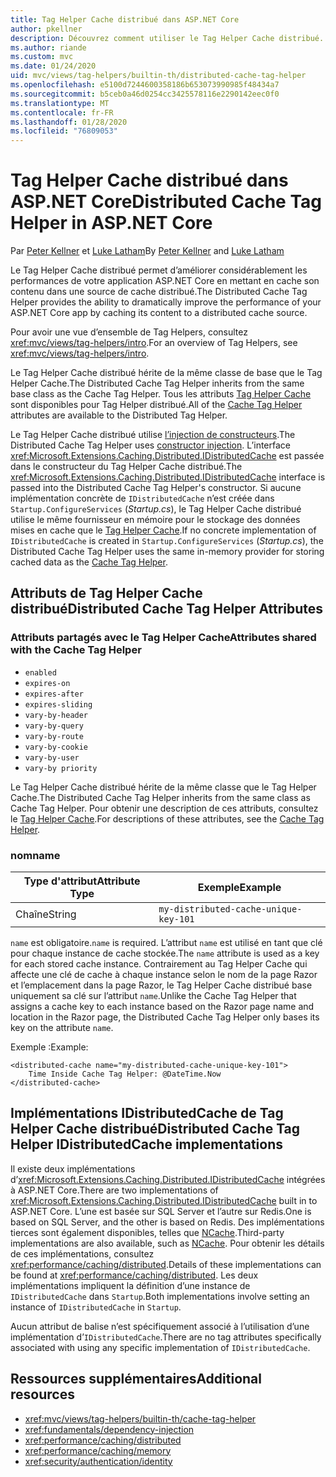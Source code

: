 ```yaml
---
title: Tag Helper Cache distribué dans ASP.NET Core
author: pkellner
description: Découvrez comment utiliser le Tag Helper Cache distribué.
ms.author: riande
ms.custom: mvc
ms.date: 01/24/2020
uid: mvc/views/tag-helpers/builtin-th/distributed-cache-tag-helper
ms.openlocfilehash: e5100d7244600358186b653073990985f48434a7
ms.sourcegitcommit: b5ceb0a46d0254cc3425578116e2290142eec0f0
ms.translationtype: MT
ms.contentlocale: fr-FR
ms.lasthandoff: 01/28/2020
ms.locfileid: "76809053"
---
```

# <a name="distributed-cache-tag-helper-in-aspnet-core"></a><span data-ttu-id="35b9e-103">Tag Helper Cache distribué dans ASP.NET Core</span><span class="sxs-lookup"><span data-stu-id="35b9e-103">Distributed Cache Tag Helper in ASP.NET Core</span></span>

<span data-ttu-id="35b9e-104">Par [Peter Kellner](https://peterkellner.net) et [Luke Latham](https://github.com/guardrex)</span><span class="sxs-lookup"><span data-stu-id="35b9e-104">By [Peter Kellner](https://peterkellner.net) and [Luke Latham](https://github.com/guardrex)</span></span>

<span data-ttu-id="35b9e-105">Le Tag Helper Cache distribué permet d’améliorer considérablement les performances de votre application ASP.NET Core en mettant en cache son contenu dans une source de cache distribué.</span><span class="sxs-lookup"><span data-stu-id="35b9e-105">The Distributed Cache Tag Helper provides the ability to dramatically improve the performance of your ASP.NET Core app by caching its content to a distributed cache source.</span></span>

<span data-ttu-id="35b9e-106">Pour avoir une vue d’ensemble de Tag Helpers, consultez <xref:mvc/views/tag-helpers/intro>.</span><span class="sxs-lookup"><span data-stu-id="35b9e-106">For an overview of Tag Helpers, see <xref:mvc/views/tag-helpers/intro>.</span></span>

<span data-ttu-id="35b9e-107">Le Tag Helper Cache distribué hérite de la même classe de base que le Tag Helper Cache.</span><span class="sxs-lookup"><span data-stu-id="35b9e-107">The Distributed Cache Tag Helper inherits from the same base class as the Cache Tag Helper.</span></span> <span data-ttu-id="35b9e-108">Tous les attributs [Tag Helper Cache](xref:mvc/views/tag-helpers/builtin-th/cache-tag-helper) sont disponibles pour Tag Helper distribué.</span><span class="sxs-lookup"><span data-stu-id="35b9e-108">All of the [Cache Tag Helper](xref:mvc/views/tag-helpers/builtin-th/cache-tag-helper) attributes are available to the Distributed Tag Helper.</span></span>

<span data-ttu-id="35b9e-109">Le Tag Helper Cache distribué utilise [l’injection de constructeurs](xref:fundamentals/dependency-injection#constructor-injection-behavior).</span><span class="sxs-lookup"><span data-stu-id="35b9e-109">The Distributed Cache Tag Helper uses [constructor injection](xref:fundamentals/dependency-injection#constructor-injection-behavior).</span></span> <span data-ttu-id="35b9e-110">L’interface <xref:Microsoft.Extensions.Caching.Distributed.IDistributedCache> est passée dans le constructeur du Tag Helper Cache distribué.</span><span class="sxs-lookup"><span data-stu-id="35b9e-110">The <xref:Microsoft.Extensions.Caching.Distributed.IDistributedCache> interface is passed into the Distributed Cache Tag Helper's constructor.</span></span> <span data-ttu-id="35b9e-111">Si aucune implémentation concrète de `IDistributedCache` n’est créée dans `Startup.ConfigureServices` (*Startup.cs*), le Tag Helper Cache distribué utilise le même fournisseur en mémoire pour le stockage des données mises en cache que le [Tag Helper Cache](xref:mvc/views/tag-helpers/builtin-th/cache-tag-helper).</span><span class="sxs-lookup"><span data-stu-id="35b9e-111">If no concrete implementation of `IDistributedCache` is created in `Startup.ConfigureServices` (*Startup.cs*), the Distributed Cache Tag Helper uses the same in-memory provider for storing cached data as the [Cache Tag Helper](xref:mvc/views/tag-helpers/builtin-th/cache-tag-helper).</span></span>

## <a name="distributed-cache-tag-helper-attributes"></a><span data-ttu-id="35b9e-112">Attributs de Tag Helper Cache distribué</span><span class="sxs-lookup"><span data-stu-id="35b9e-112">Distributed Cache Tag Helper Attributes</span></span>

### <a name="attributes-shared-with-the-cache-tag-helper"></a><span data-ttu-id="35b9e-113">Attributs partagés avec le Tag Helper Cache</span><span class="sxs-lookup"><span data-stu-id="35b9e-113">Attributes shared with the Cache Tag Helper</span></span>

* `enabled`
* `expires-on`
* `expires-after`
* `expires-sliding`
* `vary-by-header`
* `vary-by-query`
* `vary-by-route`
* `vary-by-cookie`
* `vary-by-user`
* `vary-by priority`

<span data-ttu-id="35b9e-114">Le Tag Helper Cache distribué hérite de la même classe que le Tag Helper Cache.</span><span class="sxs-lookup"><span data-stu-id="35b9e-114">The Distributed Cache Tag Helper inherits from the same class as Cache Tag Helper.</span></span> <span data-ttu-id="35b9e-115">Pour obtenir une description de ces attributs, consultez le [Tag Helper Cache](xref:mvc/views/tag-helpers/builtin-th/cache-tag-helper).</span><span class="sxs-lookup"><span data-stu-id="35b9e-115">For descriptions of these attributes, see the [Cache Tag Helper](xref:mvc/views/tag-helpers/builtin-th/cache-tag-helper).</span></span>

### <a name="name"></a><span data-ttu-id="35b9e-116">nom</span><span class="sxs-lookup"><span data-stu-id="35b9e-116">name</span></span>

| <span data-ttu-id="35b9e-117">Type d'attribut</span><span class="sxs-lookup"><span data-stu-id="35b9e-117">Attribute Type</span></span> | <span data-ttu-id="35b9e-118">Exemple</span><span class="sxs-lookup"><span data-stu-id="35b9e-118">Example</span></span>                               |
| -------------- | ------------------------------------- |
| <span data-ttu-id="35b9e-119">Chaîne</span><span class="sxs-lookup"><span data-stu-id="35b9e-119">String</span></span>         | `my-distributed-cache-unique-key-101` |

<span data-ttu-id="35b9e-120">`name` est obligatoire.</span><span class="sxs-lookup"><span data-stu-id="35b9e-120">`name` is required.</span></span> <span data-ttu-id="35b9e-121">L’attribut `name` est utilisé en tant que clé pour chaque instance de cache stockée.</span><span class="sxs-lookup"><span data-stu-id="35b9e-121">The `name` attribute is used as a key for each stored cache instance.</span></span> <span data-ttu-id="35b9e-122">Contrairement au Tag Helper Cache qui affecte une clé de cache à chaque instance selon le nom de la page Razor et l’emplacement dans la page Razor, le Tag Helper Cache distribué base uniquement sa clé sur l’attribut `name`.</span><span class="sxs-lookup"><span data-stu-id="35b9e-122">Unlike the Cache Tag Helper that assigns a cache key to each instance based on the Razor page name and location in the Razor page, the Distributed Cache Tag Helper only bases its key on the attribute `name`.</span></span>

<span data-ttu-id="35b9e-123">Exemple :</span><span class="sxs-lookup"><span data-stu-id="35b9e-123">Example:</span></span>

```cshtml
<distributed-cache name="my-distributed-cache-unique-key-101">
    Time Inside Cache Tag Helper: @DateTime.Now
</distributed-cache>
```

## <a name="distributed-cache-tag-helper-idistributedcache-implementations"></a><span data-ttu-id="35b9e-124">Implémentations IDistributedCache de Tag Helper Cache distribué</span><span class="sxs-lookup"><span data-stu-id="35b9e-124">Distributed Cache Tag Helper IDistributedCache implementations</span></span>

<span data-ttu-id="35b9e-125">Il existe deux implémentations d’<xref:Microsoft.Extensions.Caching.Distributed.IDistributedCache> intégrées à ASP.NET Core.</span><span class="sxs-lookup"><span data-stu-id="35b9e-125">There are two implementations of <xref:Microsoft.Extensions.Caching.Distributed.IDistributedCache> built in to ASP.NET Core.</span></span> <span data-ttu-id="35b9e-126">L’une est basée sur SQL Server et l’autre sur Redis.</span><span class="sxs-lookup"><span data-stu-id="35b9e-126">One is based on SQL Server, and the other is based on Redis.</span></span> <span data-ttu-id="35b9e-127">Des implémentations tierces sont également disponibles, telles que [NCache](http://www.alachisoft.com/ncache/aspnet-core-idistributedcache-ncache.html).</span><span class="sxs-lookup"><span data-stu-id="35b9e-127">Third-party implementations are also available, such as [NCache](http://www.alachisoft.com/ncache/aspnet-core-idistributedcache-ncache.html).</span></span> <span data-ttu-id="35b9e-128">Pour obtenir les détails de ces implémentations, consultez <xref:performance/caching/distributed>.</span><span class="sxs-lookup"><span data-stu-id="35b9e-128">Details of these implementations can be found at <xref:performance/caching/distributed>.</span></span> <span data-ttu-id="35b9e-129">Les deux implémentations impliquent la définition d’une instance de `IDistributedCache` dans `Startup`.</span><span class="sxs-lookup"><span data-stu-id="35b9e-129">Both implementations involve setting an instance of `IDistributedCache` in `Startup`.</span></span>

<span data-ttu-id="35b9e-130">Aucun attribut de balise n’est spécifiquement associé à l’utilisation d’une implémentation d’`IDistributedCache`.</span><span class="sxs-lookup"><span data-stu-id="35b9e-130">There are no tag attributes specifically associated with using any specific implementation of `IDistributedCache`.</span></span>

## <a name="additional-resources"></a><span data-ttu-id="35b9e-131">Ressources supplémentaires</span><span class="sxs-lookup"><span data-stu-id="35b9e-131">Additional resources</span></span>

* <xref:mvc/views/tag-helpers/builtin-th/cache-tag-helper>
* <xref:fundamentals/dependency-injection>
* <xref:performance/caching/distributed>
* <xref:performance/caching/memory>
* <xref:security/authentication/identity>
